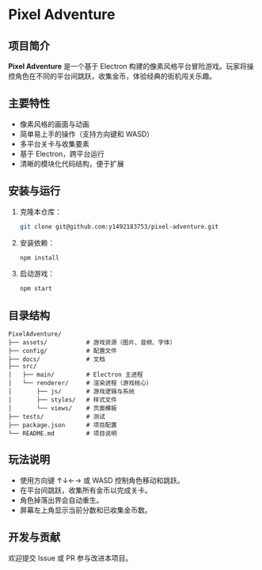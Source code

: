 # Pixel Adventure

## 项目简介

**Pixel Adventure** 是一个基于 Electron 构建的像素风格平台冒险游戏。玩家将操控角色在不同的平台间跳跃，收集金币，体验经典的街机闯关乐趣。

## 主要特性
- 像素风格的画面与动画
- 简单易上手的操作（支持方向键和 WASD）
- 多平台关卡与收集要素
- 基于 Electron，跨平台运行
- 清晰的模块化代码结构，便于扩展

## 安装与运行

1. 克隆本仓库：
   ```bash
   git clone git@github.com:y1492183753/pixel-adventure.git
   ```
2. 安装依赖：
   ```bash
   npm install
   ```
3. 启动游戏：
   ```bash
   npm start
   ```

## 目录结构
```
PixelAdventure/
├── assets/           # 游戏资源（图片、音频、字体）
├── config/           # 配置文件
├── docs/             # 文档
├── src/
│   ├── main/         # Electron 主进程
│   └── renderer/     # 渲染进程（游戏核心）
│       ├── js/       # 游戏逻辑与系统
│       ├── styles/   # 样式文件
│       └── views/    # 页面模板
├── tests/            # 测试
├── package.json      # 项目配置
└── README.md         # 项目说明
```

## 玩法说明
- 使用方向键 ↑↓←→ 或 WASD 控制角色移动和跳跃。
- 在平台间跳跃，收集所有金币以完成关卡。
- 角色掉落出界会自动重生。
- 屏幕左上角显示当前分数和已收集金币数。

## 开发与贡献
欢迎提交 Issue 或 PR 参与改进本项目。


